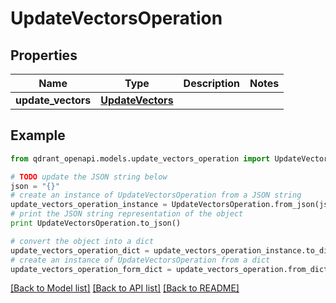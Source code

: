 # UpdateVectorsOperation


## Properties
Name | Type | Description | Notes
------------ | ------------- | ------------- | -------------
**update_vectors** | [**UpdateVectors**](UpdateVectors.md) |  | 

## Example

```python
from qdrant_openapi.models.update_vectors_operation import UpdateVectorsOperation

# TODO update the JSON string below
json = "{}"
# create an instance of UpdateVectorsOperation from a JSON string
update_vectors_operation_instance = UpdateVectorsOperation.from_json(json)
# print the JSON string representation of the object
print UpdateVectorsOperation.to_json()

# convert the object into a dict
update_vectors_operation_dict = update_vectors_operation_instance.to_dict()
# create an instance of UpdateVectorsOperation from a dict
update_vectors_operation_form_dict = update_vectors_operation.from_dict(update_vectors_operation_dict)
```
[[Back to Model list]](../README.md#documentation-for-models) [[Back to API list]](../README.md#documentation-for-api-endpoints) [[Back to README]](../README.md)


